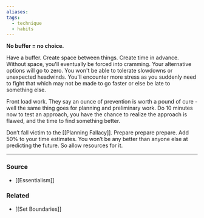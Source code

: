 ```yaml
---
aliases: 
tags:
  - technique
  - habits
---
```

**No buffer = no choice.**

Have a buffer. Create space between things. Create time in advance. Without space, you'll eventually be forced into cramming. Your alternative options will go to zero. You won't be able to tolerate slowdowns or unexpected headwinds. You'll encounter more stress as you suddenly need to fight that which may not be made to go faster or else be late to something else.

Front load work. They say an ounce of prevention is worth a pound of cure - well the same thing goes for planning and preliminary work. Do 10 minutes now to test an approach, you have the chance to realize the approach is flawed, and the time to find something better. 

Don’t fall victim to the [[Planning Fallacy]]. Prepare prepare prepare. Add 50% to your time estimates. You won’t be any better than anyone else at predicting the future. So allow resources for it. 

---

### Source
- [[Essentialism]]

### Related
- [[Set Boundaries]]